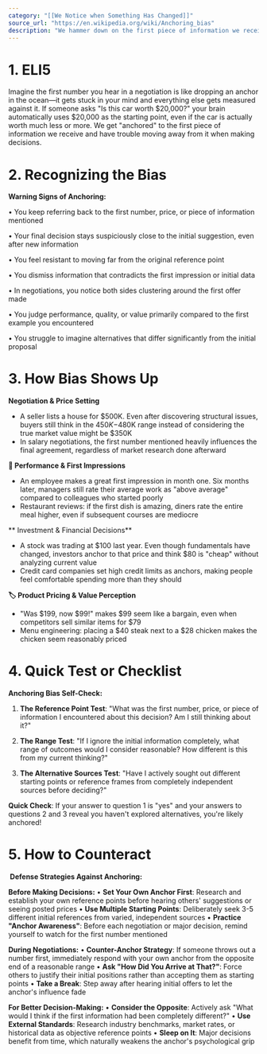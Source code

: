 ```yaml
---
category: "[[We Notice when Something Has Changed]]"
source_url: "https://en.wikipedia.org/wiki/Anchoring_bias"
description: "We hammer down on the first piece of information we receive we interpret new information from the first piece of information."
---
```


# 1. ELI5

Imagine the first number you hear in a negotiation is like dropping an anchor in the ocean—it gets stuck in your mind and everything else gets measured against it. If someone asks "Is this car worth $20,000?" your brain automatically uses $20,000 as the starting point, even if the car is actually worth much less or more. We get "anchored" to the first piece of information we receive and have trouble moving away from it when making decisions.

# 2. Recognizing the Bias

**Warning Signs of Anchoring:**

• You keep referring back to the first number, price, or piece of information mentioned

• Your final decision stays suspiciously close to the initial suggestion, even after new information

• You feel resistant to moving far from the original reference point

• You dismiss information that contradicts the first impression or initial data

• In negotiations, you notice both sides clustering around the first offer made

• You judge performance, quality, or value primarily compared to the first example you encountered

• You struggle to imagine alternatives that differ significantly from the initial proposal

# 3. How Bias Shows Up

**Negotiation & Price Setting**
- A seller lists a house for $500K. Even after discovering structural issues, buyers still think in the $450K-$480K range instead of considering the true market value might be $350K
- In salary negotiations, the first number mentioned heavily influences the final agreement, regardless of market research done afterward

**👥 Performance & First Impressions**
- An employee makes a great first impression in month one. Six months later, managers still rate their average work as "above average" compared to colleagues who started poorly
- Restaurant reviews: if the first dish is amazing, diners rate the entire meal higher, even if subsequent courses are mediocre

** Investment & Financial Decisions**
- A stock was trading at $100 last year. Even though fundamentals have changed, investors anchor to that price and think $80 is "cheap" without analyzing current value
- Credit card companies set high credit limits as anchors, making people feel comfortable spending more than they should

**🏷️ Product Pricing & Value Perception**
- "Was $199, now $99!" makes $99 seem like a bargain, even when competitors sell similar items for $79
- Menu engineering: placing a $40 steak next to a $28 chicken makes the chicken seem reasonably priced

# 4. Quick Test or Checklist

**Anchoring Bias Self-Check:**

1. **The Reference Point Test**: "What was the first number, price, or piece of information I encountered about this decision? Am I still thinking about it?"

2. **The Range Test**: "If I ignore the initial information completely, what range of outcomes would I consider reasonable? How different is this from my current thinking?"

3. **The Alternative Sources Test**: "Have I actively sought out different starting points or reference frames from completely independent sources before deciding?"

**Quick Check**: If your answer to question 1 is "yes" and your answers to questions 2 and 3 reveal you haven't explored alternatives, you're likely anchored!

# 5. How to Counteract

**️ Defense Strategies Against Anchoring:**

**Before Making Decisions:**
• **Set Your Own Anchor First**: Research and establish your own reference points before hearing others' suggestions or seeing posted prices
• **Use Multiple Starting Points**: Deliberately seek 3-5 different initial references from varied, independent sources
• **Practice "Anchor Awareness"**: Before each negotiation or major decision, remind yourself to watch for the first number mentioned

**During Negotiations:**
• **Counter-Anchor Strategy**: If someone throws out a number first, immediately respond with your own anchor from the opposite end of a reasonable range
• **Ask "How Did You Arrive at That?"**: Force others to justify their initial positions rather than accepting them as starting points
• **Take a Break**: Step away after hearing initial offers to let the anchor's influence fade

**For Better Decision-Making:**
• **Consider the Opposite**: Actively ask "What would I think if the first information had been completely different?"
• **Use External Standards**: Research industry benchmarks, market rates, or historical data as objective reference points
• **Sleep on It**: Major decisions benefit from time, which naturally weakens the anchor's psychological grip

